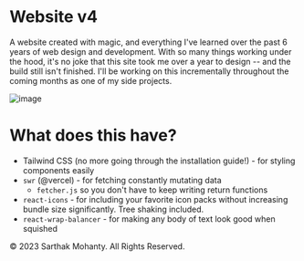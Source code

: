 # Website v4
A website created with magic, and everything I've learned over the past 6 years of web design and development. With so many things working under the hood, it's no joke that this site took me over a year to design -- and the build still isn't finished. I'll be working on this incrementally throughout the coming months as one of my side projects.

![image](https://user-images.githubusercontent.com/28282096/221790390-1dbeb38e-9d25-469c-84ca-6a20b94c3a14.png)


# What does this have?
- Tailwind CSS (no more going through the installation guide!) - for styling components easily
- `swr` (@vercel) - for fetching constantly mutating data
  - `fetcher.js` so you don't have to keep writing return functions
- `react-icons` - for including your favorite icon packs without increasing bundle size significantly. Tree shaking included.
- `react-wrap-balancer` - for making any body of text look good when squished

&copy; 2023 Sarthak Mohanty. All Rights Reserved.
